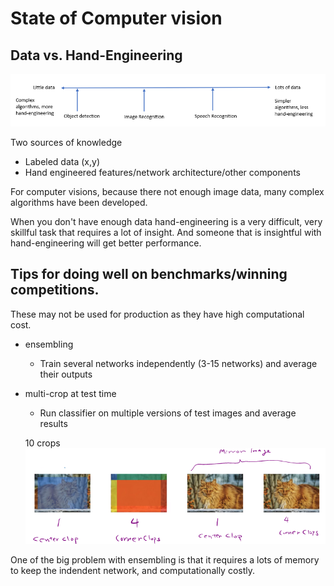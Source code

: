 # State of Computer vision

## Data vs. Hand-Engineering

![](images/092-computer-vision-1e736b33.png)

Two sources of knowledge
* Labeled data (x,y)
* Hand engineered features/network architecture/other components

For computer visions, because there not enough image data, many complex algorithms have been developed.

 When you don't have enough data hand-engineering is a very difficult, very skillful task that requires a lot of insight. And someone that is insightful with hand-engineering will get better performance.

 ## Tips for doing well on benchmarks/winning competitions.

 These may not be used for production as they have high computational cost.

 * ensembling
   - Train several networks independently (3-15 networks) and average their outputs
 * multi-crop at test time
   - Run classifier on multiple versions of test images and average results

    10 crops
    ![](images/092-computer-vision-d59999a0.png)

One of the big problem with ensembling is that it requires a lots of memory to keep the indendent network, and computationally costly.    
